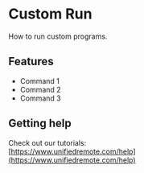 # Custom Run
How to run custom programs.

## Features
*  Command 1
*  Command 2
*  Command 3

## Getting help
Check out our tutorials: <br>
[https://www.unifiedremote.com/help](https://www.unifiedremote.com/help)
